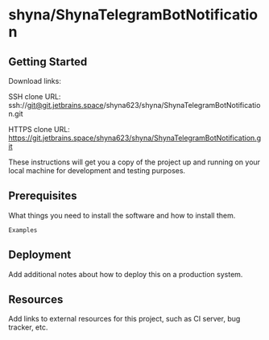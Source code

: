 # shyna/ShynaTelegramBotNotification



## Getting Started

Download links:

SSH clone URL: ssh://git@git.jetbrains.space/shyna623/shyna/ShynaTelegramBotNotification.git

HTTPS clone URL: https://git.jetbrains.space/shyna623/shyna/ShynaTelegramBotNotification.git



These instructions will get you a copy of the project up and running on your local machine for development and testing purposes.

## Prerequisites

What things you need to install the software and how to install them.

```
Examples
```

## Deployment

Add additional notes about how to deploy this on a production system.

## Resources

Add links to external resources for this project, such as CI server, bug tracker, etc.

